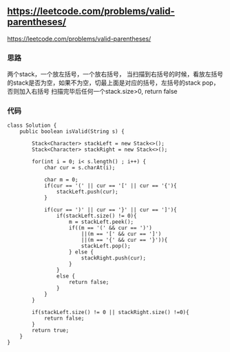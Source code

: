 ## https://leetcode.com/problems/valid-parentheses/
https://leetcode.com/problems/valid-parentheses/

### 思路
两个stack，一个放左括号，一个放右括号，
当扫描到右括号的时候，看放左括号的stack是否为空，如果不为空，切最上面是对应的括号，左括号的stack pop，否则加入右括号
扫描完毕后任何一个stack.size>0, return false

### 代码
```
class Solution {
    public boolean isValid(String s) {
        
        Stack<Character> stackLeft = new Stack<>();
        Stack<Character> stackRight = new Stack<>();

        for(int i = 0; i< s.length() ; i++) {
            char cur = s.charAt(i);

            char m = 0;
            if(cur == '(' || cur == '[' || cur == '{'){
                stackLeft.push(cur);
            }

            if(cur == ')' || cur == '}' || cur == ']'){
                if(stackLeft.size() != 0){
                    m = stackLeft.peek();
                    if((m == '(' && cur == ')')
                        ||(m == '[' && cur == ']')
                        ||(m == '{' && cur == '}')){
                        stackLeft.pop();
                    } else {
                        stackRight.push(cur);
                    }
                }
                else {
                    return false;
                }
            }
        }

        if(stackLeft.size() != 0 || stackRight.size() !=0){
            return false;
        }   
        return true;
    }
}
```
